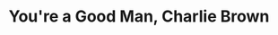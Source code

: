 ---
layout: productions
title: You're a Good Man, Charlie Brown
year: 1986
image:
category:
details:
  Theatre: Players by the Sea
cast:
crew:
  Director: Michael Lipp
external_links:
---